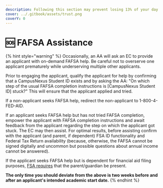 ```yaml
---
description: Following this section may prevent losing 13% of your day unnecessarily.
cover: ../.gitbook/assets/trust.png
coverY: 0
---
```


# 🆘 FAFSA Assistance

{% hint style="warning" %}
Occasionally, an AA will ask an EC to provide an applicant with on-demand FAFSA help. Be careful not to overserve one applicant prematurely while underserving multiple other applicants.



Prior to engaging the applicant, qualify the applicant for help by confirming that a CampusNexus Student ID exists and by asking the AA: "On which step of the usual FAFSA completion instructions is \[CampusNexus Student ID] stuck?"  This will ensure that the applicant applied and tried.



If a non-applicant seeks FAFSA help, redirect the non-applicant to 1-800-4-FED-AID.



If an applicant seeks FAFSA help but has not tried FAFSA completion, empower the applicant with FAFSA completion instructions and await feedback from the applicant regarding the step on which the applicant got stuck. The EC may then assist. For optimal results, before assisting confirm with the applicant (and parent, if dependent) FSA ID functionality and Federal Tax Return availability (because, otherwise, the FAFSA cannot be signed digitally and uncommon but possible questions about annual income cannot be answered).



If the applicant seeks FAFSA help but is dependent for financial aid filing purposes, [FSA requires](https://studentaid.gov/help/share-fsa-id) that the parent/guardian be present.



**The only time you should deviate from the above is two weeks before and after an applicant's intended academic start date.**
{% endhint %}
